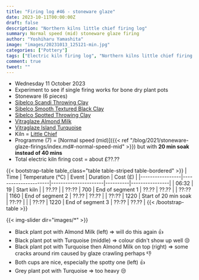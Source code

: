 ```yaml
---
title: "Firing log #46 - stoneware glaze"
date: 2023-10-11T00:00:00Z
draft: false
description: "Northern kilns little chief firing log"
summary: Normal speed (mid) stoneware glaze firing
author: "Yoshiharu Yamashita"
image: "images/20231013_125121-min.jpg"
categories: ["Pottery"]
tags: ["Electric kiln firing log", "Northern kilns little chief firing log", "Firing log", "Stoneware glaze firing", "Experiment"]
comment: true
tweet: ""
---
```


- Wednesday 11 October 2023
- Experiment to see if single firing works for bone dry plant pots
- Stoneware (6 pieces)
- [Sibelco Scandi Throwing Clay](https://www.hot-clay.com/sibelce-scandi-throwing.html)
- [Sibelco Smooth Textured Black Clay](https://www.hot-clay.com/sibelco-smooth-textured-black.html)
- [Sibelco Spotted Throwing Clay](https://www.hot-clay.com/sibelco-spotted-throwing.html)
- [Vitraglaze Almond Milk](https://www.hot-clay.com/vitraglaze-stoneware-glaze-almond-milk.html)
- [Vitraglaze Island Turquoise](https://www.hot-clay.com/catalog/product/view/id/5553/s/vitraglaze-stoneware-glaze-island-turquoise/category/364/)
- Kiln = [Little Chief](https://northernkilns.com/products/little-chief)
- Programme (7) = [Normal speed (mid)]({{< ref "/blog/2021/stoneware-glaze-firings/index.md#-normal-speed-mid" >}}) but with **20 min soak instead of 40 mins**
- Total electric kiln firing cost = about &pound;??.??

{{< bootstrap-table table_class="table table-striped table-bordered" >}}
| Time            | Temperature (&deg;C) | Event                | Duration | Cost (&pound;) |
|-----------------|----------------------|----------------------|----------|----------------|
| 06:32           | 19                   | Start kiln           |          | ??.??          |
| ??:??           | 700                  | End of segment 1     | ??.??    | ??.??          |
| ??:??           | 1160                 | End of segment 2     | ??.??    | ??.??          |
| ??:??           | 1220                 | Start of 20 min soak | ??:??    |                |
| ??:??           | 1220                 | End of segment 3     | ??:??    | ??.??          |
{{< /bootstrap-table >}}

{{< img-slider dir="images/*" >}}

- Black plant pot with Almond Milk (left) => will do this again :thumbsup:
- Black plant pot with Turquoise (middle) => colour didn't show up well :unamused:
- Black plant pot with Turquoise then Almond Milk on top (right) => some cracks around rim caused by glaze crawling perhaps :thumbsdown:
- Both cups are nice, especially the spotty one (left) :thumbsup:
- Grey plant pot with Turquoise => too heavy :unamused: